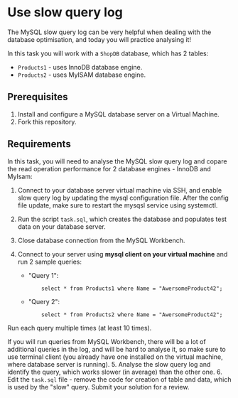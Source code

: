 # Use slow query log 

The MySQL slow query log can be very helpful when dealing with the database optimisation, and today you will practice analysing it! 

In this task you will work with a `ShopDB` database, which has 2 tables: 
- `Products1` - uses InnoDB database engine. 
- `Products2` - uses MyISAM database engine. 

## Prerequisites

1. Install and configure a MySQL database server on a Virtual Machine.
2. Fork this repository.

## Requirements

In this task, you will need to analyse the MySQL slow query log and copare the read operation performance for 2 database engines - InnoDB and MyIsam:  

1. Connect to your database server virtual machine via SSH, and enable slow query log by updating the mysql configuration file. After the config file update, make sure to restart the mysqsl service using systemctl. 
2. Run the script `task.sql`, which creates the database and populates test data on your database server. 
3. Close database connection from the MySQL Workbench.
4. Connect to your server using **mysql client on your virtual machine** and run 2 sample queries:

    - "Query 1": 
        ```
            select * from Products1 where Name = "AwersomeProduct42";
        ```
    - "Query 2": 
        ```
            select * from Products2 where Name = "AwersomeProduct42";
        ```
Run each query multiple times (at least 10 times). 

If you will run queries from MySQL Workbench, there will be a lot of additional queries in the log, and will be hard to analyse it, so make sure to use terminal client (you already have one installed on the virtual machine, where database server is running). 
5. Analyse the slow query log and identify the query, which works slower (in average) than the other one. 
6. Edit the `task.sql` file - remove the code for creation of table and data, which is used by the "slow" query. Submit your solution for a review.
